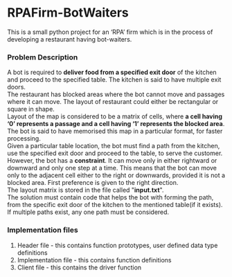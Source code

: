 # RPAFirm-BotWaiters
This is a small python project for an ‘RPA’ firm which is in the process of developing a restaurant having bot-waiters.
<br>

### Problem Description
A bot is required to <b>deliver food from a specified exit door</b> of the kitchen and proceed to the specified table. The kitchen is said to have multiple exit doors.
<br>
The restaurant has blocked areas where the bot cannot move and passages where it can move. The layout of restaurant could either be rectangular or square in shape.
<br>
Layout of the map is considered to be a matrix of cells, where <b>a cell having ‘0’ represents a passage and a cell having ‘1’ represents the blocked area</b>. The bot is said to have memorised this map in a particular format, for faster processing. 
<br>
Given a particular table location, the bot must find a path from the kitchen, use the specified exit door and proceed to the table, to serve the customer. However, the bot has a <b>constraint</b>. It can move only in either rightward or downward and only one step at a time. This means that the bot can move only to the adjacent cell either to the right or downwards, provided it is not a blocked area. First preference is given to the right direction.
<br>
The layout matrix is stored in the file called "<b>input.txt</b>".
<br>
The solution must contain code that helps the bot with forming the path, from the specific exit door of the kitchen to the mentioned table(if it exists). If multiple paths exist, any one path must be considered.

### Implementation files
1. Header file - this contains function prototypes, user defined data type definitions
2. Implementation file - this contains function definitions
3. Client file - this contains the driver function
